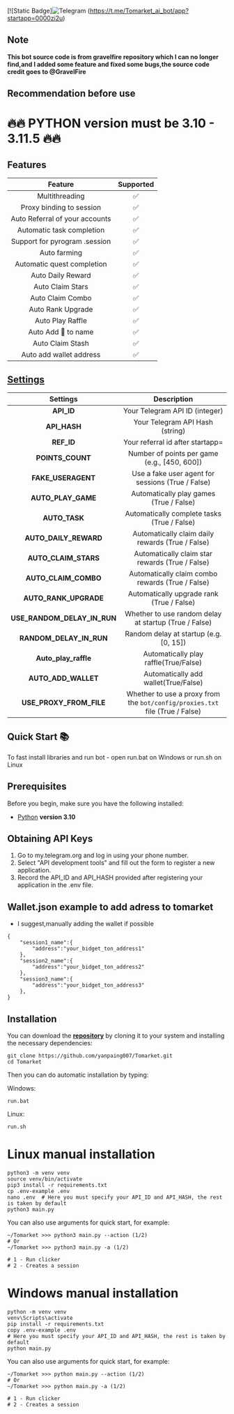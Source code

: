 [![Static Badge]![Telegram](https://img.shields.io/badge/Telegram-Bot%20Link-Link?style=for-the-badge&logo=Telegram&logoColor=white&logoSize=auto&color=blue) 
(https://t.me/Tomarket_ai_bot/app?startapp=0000zi2u)

## Note ##
**This bot source code is from gravelfire repository which I can no longer find,and I added some feature and fixed some bugs,the source code credit goes to @GravelFire**
## Recommendation before use

# 🔥🔥 PYTHON version must be 3.10 - 3.11.5 🔥🔥

## Features

|                               Feature                                | Supported |
|:-------------------------------------------------------------------:|:---------:|
|                           Multithreading                            |     ✅     |
|                    Proxy binding to session                         |     ✅     |
|                 Auto Referral of your accounts                      |     ✅     |
|                    Automatic task completion                        |     ✅     |
|                  Support for pyrogram .session                      |     ✅     |
|                           Auto farming                              |     ✅     |
|                    Automatic quest completion                       |     ✅     |
|                      Auto Daily Reward                              |     ✅     |
|                       Auto Claim Stars                              |     ✅     |
|                       Auto Claim Combo                              |     ✅     |
|                       Auto Rank Upgrade                             |     ✅     |
|                        Auto Play Raffle                             |     ✅     |
|                       Auto Add 🍅 to name                           |     ✅     |
|                        Auto Claim Stash                             |     ✅     |
|                  Auto add wallet address                            |     ✅     |


## [Settings](https://github.com/yanpaing007/Tomarket/blob/main/.env-example/)
|        Settings         |                                      Description                                       |
|:-----------------------:|:--------------------------------------------------------------------------------------:|
|  **API_ID**             |        Your Telegram API ID (integer)                                                  |
|  **API_HASH**           |        Your Telegram API Hash (string)                                                 |
|  **REF_ID**             |        Your referral id after startapp=                             |
| **POINTS_COUNT**        | Number of points per game (e.g., [450, 600]) |
|  **FAKE_USERAGENT**     |        Use a fake user agent for sessions (True / False)                               |
|  **AUTO_PLAY_GAME**     |        Automatically play games (True / False)                                         |
|  **AUTO_TASK**          |        Automatically complete tasks (True / False)                                     |
|  **AUTO_DAILY_REWARD**  |        Automatically claim daily rewards (True / False)                                |
|  **AUTO_CLAIM_STARS**  |        Automatically claim star rewards (True / False)                                 |
|  **AUTO_CLAIM_COMBO**   |        Automatically claim combo rewards (True / False)                                |
|    **AUTO_RANK_UPGRADE**    |                  Automatically upgrade rank (True / False)                   |
| **USE_RANDOM_DELAY_IN_RUN** | Whether to use random delay at startup (True / False)                              |
| **RANDOM_DELAY_IN_RUN** |        Random delay at startup (e.g. [0, 15])                                          |
| **Auto_play_raffle** |        Automatically play raffle(True/False)                                          |
| **AUTO_ADD_WALLET** |        Automatically add wallet(True/False)                                          |
| **USE_PROXY_FROM_FILE** |        Whether to use a proxy from the `bot/config/proxies.txt` file (True / False)    |

## Quick Start 📚

To fast install libraries and run bot - open run.bat on Windows or run.sh on Linux

## Prerequisites
Before you begin, make sure you have the following installed:
- [Python](https://www.python.org/downloads/) **version 3.10**

## Obtaining API Keys
1. Go to my.telegram.org and log in using your phone number.
2. Select "API development tools" and fill out the form to register a new application.
3. Record the API_ID and API_HASH provided after registering your application in the .env file.

## Wallet.json example to add adress to tomarket
- I suggest,manually adding the wallet if possible
```
{
    "session1_name":{
        "address":"your_bidget_ton_address1"
    },
    "session2_name":{
        "address":"your_bidget_ton_address2"
    },
    "session3_name":{
        "address":"your_bidget_ton_address3"
    },
}
```

## Installation
You can download the [**repository**](https://github.com/yanpaing007/Tomarket) by cloning it to your system and installing the necessary dependencies:
```shell
git clone https://github.com/yanpaing007/Tomarket.git
cd Tomarket
```

Then you can do automatic installation by typing:

Windows:
```shell
run.bat
```

Linux:
```shell
run.sh
```

# Linux manual installation
```shell
python3 -m venv venv
source venv/bin/activate
pip3 install -r requirements.txt
cp .env-example .env
nano .env  # Here you must specify your API_ID and API_HASH, the rest is taken by default
python3 main.py
```

You can also use arguments for quick start, for example:
```shell
~/Tomarket >>> python3 main.py --action (1/2)
# Or
~/Tomarket >>> python3 main.py -a (1/2)

# 1 - Run clicker
# 2 - Creates a session
```

# Windows manual installation
```shell
python -m venv venv
venv\Scripts\activate
pip install -r requirements.txt
copy .env-example .env
# Here you must specify your API_ID and API_HASH, the rest is taken by default
python main.py
```

You can also use arguments for quick start, for example:
```shell
~/Tomarket >>> python main.py --action (1/2)
# Or
~/Tomarket >>> python main.py -a (1/2)

# 1 - Run clicker
# 2 - Creates a session
```

